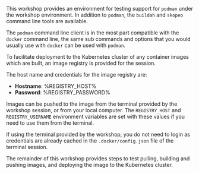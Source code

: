 This workshop provides an environment for testing support for ``podman`` under the workshop environment. In addition to ``podman``, the ``buildah`` and ``skopeo`` command line tools are available.

The ``podman`` command line client is in the most part compatible with the ``docker`` command line, the same sub commands and options that you would usually use with ``docker`` can be used with ``podman``.

To facilitate deployment to the Kubernetes cluster of any container images which are built, an image registry is provided for the session.

The host name and credentials for the image registry are:

* **Hostname**: %REGISTRY_HOST%
* **Password**: %REGISTRY_PASSWORD%

Images can be pushed to the image from the terminal provided by the workshop session, or from your local computer. The ``REGISTRY_HOST`` and ``REGISTRY_USERNAME`` environment variables are set with these values if you need to use them from the terminal.

If using the terminal provided by the workshop, you do not need to login as credentials are already cached in the ``.docker/config.json`` file of the terminal session.

The remainder of this workshop provides steps to test pulling, building and pushing images, and deploying the image to the Kubernetes cluster.
